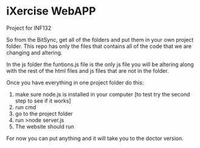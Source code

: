 # iXercise WebAPP
Project for INF132

So from the BitSync, get all of the folders and put them in your own project folder.
This repo has only the files that contains all of the code that we are changing and altering.

In the js folder the funtions.js file is the only js file you will be altering along with the
rest of the html files and js files that are not in the folder. 

Once you have everything in one project folder do this:
1. make sure node.js is installed in your computer [to test try the second step to see if it works]
2. run cmd
3. go to the project folder
4. run >node server.js
5. The website should run

For now you can put anything and it will take you to the doctor version. 
